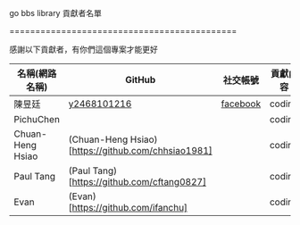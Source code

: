 go bbs library 貢獻者名單

============================================

感謝以下貢獻者，有你們這個專案才能更好

| 名稱(網路名稱) | GitHub                                        | 社交帳號                                         | 貢獻內容 |
| -------------- | --------------------------------------------- | ------------------------------------------------ | -------- |
| 陳昱廷         | [y2468101216](https://github.com/y2468101216) | [facebook](https://www.facebook.com/y2468101216) | coding   |
| PichuChen         |  |  | coding   |
| Chuan-Heng Hsiao         | (Chuan-Heng Hsiao)[https://github.com/chhsiao1981] |  | coding   |
| Paul Tang         | (Paul Tang)[https://github.com/cftang0827] |  | coding   |
| Evan         | (Evan)[https://github.com/ifanchu] |  | coding   |

